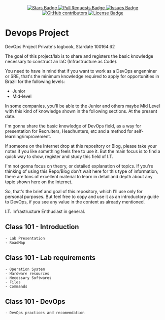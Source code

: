 <center>
<a href="https://github.com/roberli/devops-lab1/stargazers">
	<img src="https://img.shields.io/github/stars/roberli/devops-lab1" alt="Stars Badge"/>
</a>
<a href="https://github.com/roberli/devops-lab1/pulls">
	<img src="https://img.shields.io/github/issues-pr/roberli/devops-lab1" alt="Pull Requests Badge"/>
</a>
<a href="https://github.com/roberli/devops-lab1/issues">
	<img src="https://img.shields.io/github/issues/roberli/devops-lab1" alt="Issues Badge"/>
</a>
<a href="https://github.com/roberli/devops-lab1/graphs/contributors">
	<img alt="GitHub contributors" src="https://img.shields.io/github/contributors/roberli/devops-lab1?color=2b9348">
</a>
<a href="https://github.com/roberli/devops-lab1/blob/master/LICENSE">
	<img src="https://img.shields.io/github/license/roberli/devops-lab1?color=2b9348" alt="License Badge"/>
</a>

</center>

# Devops Project
DevOps Project
Private's logbook, Stardate 100164.62

The goal of this project/lab is to share and registers the basic knowledge necessary to construct an IaC (Infrastructure as Code).

You need to have in mind that if you want to work as a DevOps engenniner or SRE, that's the minimum knowledge required to apply for opportunities in Brazil for the following levels:

- Junior
- Mid-level

In some companies, you'll be able to the Junior and others maybe Mid Level with this kind of knowledge shown in the following sections. At the present date.

I'm gonna share the basic knowledge of DevOps field, as a way for presentation for Recruiters, Headhunters, etc and a method for self-learning/improvement.

If someone on the Internet drop at this repository or Blog, please take your notes if you like something feels free to use it. But the main focus is to find a quick way to show, register and study this field of I.T.

I'm not gonna focus on theory, or detailed explanation of topics. If you're thinking of using this Repo/Blog don't wait here for this type of information, there are tons of excellent material to learn in detail and depth about any topic shown here on the Internet.

So, that's the brief and goal of this repository, which I'll use only for personal purposes. But feel free to copy and use it as an introductory guide to DevOps, if you see any value in the content as already mentioned.

I.T. Infrastructure Enthusiast in general.

## Class 101 -  Introduction
	- Lab Presentation
	- RoadMap

## Class 101 -  Lab requirements
    - Operation System
    - Hardware resources
    - Necessary Softwares
    - Files
	- Commands

## Class 101 - DevOps
	- DevOps practices and recomendation
